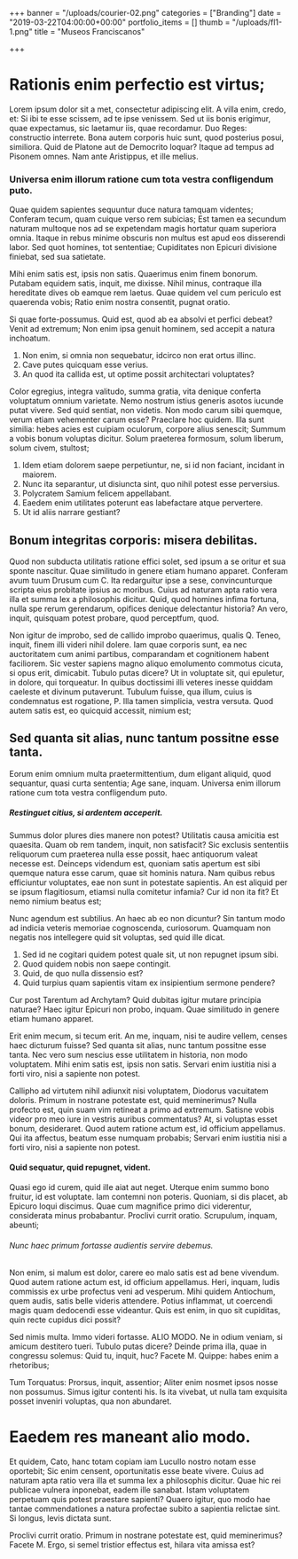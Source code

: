 +++
banner = "/uploads/courier-02.png"
categories = ["Branding"]
date = "2019-03-22T04:00:00+00:00"
portfolio_items = []
thumb = "/uploads/fl1-1.png"
title = "Museos Franciscanos"

+++
# Rationis enim perfectio est virtus;

Lorem ipsum dolor sit a met, consectetur adipiscing elit. A villa enim, credo, et: Si ibi te esse scissem, ad te ipse venissem. Sed ut iis bonis erigimur, quae expectamus, sic laetamur iis, quae recordamur. Duo Reges: constructio interrete. Bona autem corporis huic sunt, quod posterius posui, similiora. Quid de Platone aut de Democrito loquar? Itaque ad tempus ad Pisonem omnes. Nam ante Aristippus, et ille melius.

### Universa enim illorum ratione cum tota vestra confligendum puto.

Quae quidem sapientes sequuntur duce natura tamquam videntes; Conferam tecum, quam cuique verso rem subicias; Est tamen ea secundum naturam multoque nos ad se expetendam magis hortatur quam superiora omnia. Itaque in rebus minime obscuris non multus est apud eos disserendi labor. Sed quot homines, tot sententiae; Cupiditates non Epicuri divisione finiebat, sed sua satietate.

Mihi enim satis est, ipsis non satis. Quaerimus enim finem bonorum. Putabam equidem satis, inquit, me dixisse. Nihil minus, contraque illa hereditate dives ob eamque rem laetus. Quae quidem vel cum periculo est quaerenda vobis; Ratio enim nostra consentit, pugnat oratio.

Si quae forte-possumus. Quid est, quod ab ea absolvi et perfici debeat? Venit ad extremum; Non enim ipsa genuit hominem, sed accepit a natura inchoatum.

1. Non enim, si omnia non sequebatur, idcirco non erat ortus illinc.
2. Cave putes quicquam esse verius.
3. An quod ita callida est, ut optime possit architectari voluptates?

Color egregius, integra valitudo, summa gratia, vita denique conferta voluptatum omnium varietate. Nemo nostrum istius generis asotos iucunde putat vivere. Sed quid sentiat, non videtis. Non modo carum sibi quemque, verum etiam vehementer carum esse? Praeclare hoc quidem. Illa sunt similia: hebes acies est cuipiam oculorum, corpore alius senescit; Summum a vobis bonum voluptas dicitur. Solum praeterea formosum, solum liberum, solum civem, stultost;

1. Idem etiam dolorem saepe perpetiuntur, ne, si id non faciant, incidant in maiorem.
2. Nunc ita separantur, ut disiuncta sint, quo nihil potest esse perversius.
3. Polycratem Samium felicem appellabant.
4. Eaedem enim utilitates poterunt eas labefactare atque pervertere.
5. Ut id aliis narrare gestiant?

## Bonum integritas corporis: misera debilitas.

Quod non subducta utilitatis ratione effici solet, sed ipsum a se oritur et sua sponte nascitur. Quae similitudo in genere etiam humano apparet. Conferam avum tuum Drusum cum C. Ita redarguitur ipse a sese, convincunturque scripta eius probitate ipsius ac moribus. Cuius ad naturam apta ratio vera illa et summa lex a philosophis dicitur. Quid, quod homines infima fortuna, nulla spe rerum gerendarum, opifices denique delectantur historia? An vero, inquit, quisquam potest probare, quod perceptfum, quod.

Non igitur de improbo, sed de callido improbo quaerimus, qualis Q. Teneo, inquit, finem illi videri nihil dolere. Iam quae corporis sunt, ea nec auctoritatem cum animi partibus, comparandam et cognitionem habent faciliorem. Sic vester sapiens magno aliquo emolumento commotus cicuta, si opus erit, dimicabit. Tubulo putas dicere? Ut in voluptate sit, qui epuletur, in dolore, qui torqueatur. In quibus doctissimi illi veteres inesse quiddam caeleste et divinum putaverunt. Tubulum fuisse, qua illum, cuius is condemnatus est rogatione, P. Illa tamen simplicia, vestra versuta. Quod autem satis est, eo quicquid accessit, nimium est;

## Sed quanta sit alias, nunc tantum possitne esse tanta.

Eorum enim omnium multa praetermittentium, dum eligant aliquid, quod sequantur, quasi curta sententia; Age sane, inquam. Universa enim illorum ratione cum tota vestra confligendum puto.

##### Restinguet citius, si ardentem acceperit.

Summus dolor plures dies manere non potest? Utilitatis causa amicitia est quaesita. Quam ob rem tandem, inquit, non satisfacit? Sic exclusis sententiis reliquorum cum praeterea nulla esse possit, haec antiquorum valeat necesse est. Deinceps videndum est, quoniam satis apertum est sibi quemque natura esse carum, quae sit hominis natura. Nam quibus rebus efficiuntur voluptates, eae non sunt in potestate sapientis. An est aliquid per se ipsum flagitiosum, etiamsi nulla comitetur infamia? Cur id non ita fit? Et nemo nimium beatus est;

Nunc agendum est subtilius. An haec ab eo non dicuntur? Sin tantum modo ad indicia veteris memoriae cognoscenda, curiosorum. Quamquam non negatis nos intellegere quid sit voluptas, sed quid ille dicat.

1. Sed id ne cogitari quidem potest quale sit, ut non repugnet ipsum sibi.
2. Quod quidem nobis non saepe contingit.
3. Quid, de quo nulla dissensio est?
4. Quid turpius quam sapientis vitam ex insipientium sermone pendere?

Cur post Tarentum ad Archytam? Quid dubitas igitur mutare principia naturae? Haec igitur Epicuri non probo, inquam. Quae similitudo in genere etiam humano apparet.

Erit enim mecum, si tecum erit. An me, inquam, nisi te audire vellem, censes haec dicturum fuisse? Sed quanta sit alias, nunc tantum possitne esse tanta. Nec vero sum nescius esse utilitatem in historia, non modo voluptatem. Mihi enim satis est, ipsis non satis. Servari enim iustitia nisi a forti viro, nisi a sapiente non potest.

Callipho ad virtutem nihil adiunxit nisi voluptatem, Diodorus vacuitatem doloris. Primum in nostrane potestate est, quid meminerimus? Nulla profecto est, quin suam vim retineat a primo ad extremum. Satisne vobis videor pro meo iure in vestris auribus commentatus? At, si voluptas esset bonum, desideraret. Quod autem ratione actum est, id officium appellamus. Qui ita affectus, beatum esse numquam probabis; Servari enim iustitia nisi a forti viro, nisi a sapiente non potest.

#### Quid sequatur, quid repugnet, vident.

Quasi ego id curem, quid ille aiat aut neget. Uterque enim summo bono fruitur, id est voluptate. Iam contemni non poteris. Quoniam, si dis placet, ab Epicuro loqui discimus. Quae cum magnifice primo dici viderentur, considerata minus probabantur. Proclivi currit oratio. Scrupulum, inquam, abeunti;

###### Nunc haec primum fortasse audientis servire debemus.

Non enim, si malum est dolor, carere eo malo satis est ad bene vivendum. Quod autem ratione actum est, id officium appellamus. Heri, inquam, ludis commissis ex urbe profectus veni ad vesperum. Mihi quidem Antiochum, quem audis, satis belle videris attendere. Potius inflammat, ut coercendi magis quam dedocendi esse videantur. Quis est enim, in quo sit cupiditas, quin recte cupidus dici possit?

Sed nimis multa. Immo videri fortasse. ALIO MODO. Ne in odium veniam, si amicum destitero tueri. Tubulo putas dicere? Deinde prima illa, quae in congressu solemus: Quid tu, inquit, huc? Facete M. Quippe: habes enim a rhetoribus;

Tum Torquatus: Prorsus, inquit, assentior; Aliter enim nosmet ipsos nosse non possumus. Simus igitur contenti his. Is ita vivebat, ut nulla tam exquisita posset inveniri voluptas, qua non abundaret.

# Eaedem res maneant alio modo.

Et quidem, Cato, hanc totam copiam iam Lucullo nostro notam esse oportebit; Sic enim censent, oportunitatis esse beate vivere. Cuius ad naturam apta ratio vera illa et summa lex a philosophis dicitur. Quae hic rei publicae vulnera inponebat, eadem ille sanabat. Istam voluptatem perpetuam quis potest praestare sapienti? Quaero igitur, quo modo hae tantae commendationes a natura profectae subito a sapientia relictae sint. Si longus, levis dictata sunt.

Proclivi currit oratio. Primum in nostrane potestate est, quid meminerimus? Facete M. Ergo, si semel tristior effectus est, hilara vita amissa est?